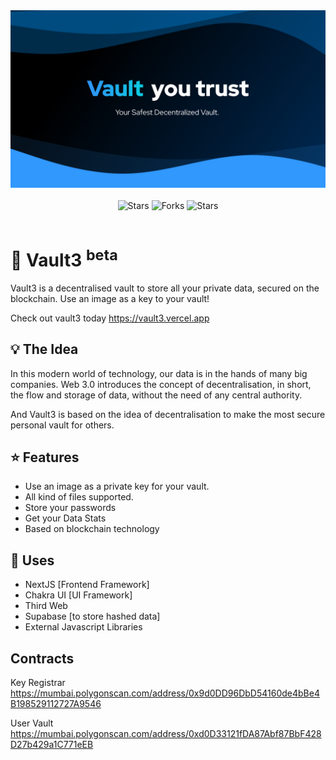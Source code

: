 <div align="center">
  <img src="./public/assets/embed.png" width="700"/>
  <br/><br/>
  <img alt="Stars" src="https://img.shields.io/badge/build-passing-brightgreen?style=for-the-badge">
  <img alt="Forks" src="https://img.shields.io/github/forks/imsaptarshi/vault3?style=for-the-badge">
  <img alt="Stars" src="https://img.shields.io/github/stars/imsaptarshi/vault3?style=for-the-badge">
</div>
<br>

# 🚀 Vault3 <sup>beta</sup>

Vault3 is a decentralised vault to store all your private data, secured on the blockchain. Use an image as a key to your vault!

Check out vault3 today https://vault3.vercel.app

## 💡 The Idea

In this modern world of technology, our data is in the hands of many big companies. Web 3.0 introduces the concept of decentralisation, in short, the flow and storage of data, without the need of any central authority.

And Vault3 is based on the idea of decentralisation to make the most secure personal vault for others.

## ⭐ Features

- Use an image as a private key for your vault.
- All kind of files supported.
- Store your passwords
- Get your Data Stats
- Based on blockchain technology

## 🌠 Uses

- NextJS [Frontend Framework]
- Chakra UI [UI Framework]
- Third Web
- Supabase [to store hashed data]
- External Javascript Libraries

## Contracts

Key Registrar https://mumbai.polygonscan.com/address/0x9d0DD96DbD54160de4bBe4B198529112727A9546

User Vault https://mumbai.polygonscan.com/address/0xd0D33121fDA87Abf87BbF428D27b429a1C771eEB
